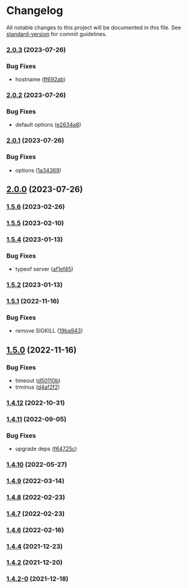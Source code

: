 # Changelog

All notable changes to this project will be documented in this file. See [standard-version](https://github.com/conventional-changelog/standard-version) for commit guidelines.

### [2.0.3](https://github.com/koatty/koatty_serve/compare/v2.0.2...v2.0.3) (2023-07-26)


### Bug Fixes

* hostname ([ff692ab](https://github.com/koatty/koatty_serve/commit/ff692ab572fe67370fd00763b2d1353fcbf88187))

### [2.0.2](https://github.com/koatty/koatty_serve/compare/v2.0.1...v2.0.2) (2023-07-26)


### Bug Fixes

* default options ([e2634a8](https://github.com/koatty/koatty_serve/commit/e2634a8372bbdd36d2a8dc145e7357f4713a312b))

### [2.0.1](https://github.com/koatty/koatty_serve/compare/v2.0.0...v2.0.1) (2023-07-26)


### Bug Fixes

* options ([1a34369](https://github.com/koatty/koatty_serve/commit/1a34369b2c72435404639462a446f8f53a793893))

## [2.0.0](https://github.com/koatty/koatty_serve/compare/v1.5.6...v2.0.0) (2023-07-26)

### [1.5.6](https://github.com/koatty/koatty_serve/compare/v1.5.5...v1.5.6) (2023-02-26)

### [1.5.5](https://github.com/koatty/koatty_serve/compare/v1.5.4...v1.5.5) (2023-02-10)

### [1.5.4](https://github.com/koatty/koatty_serve/compare/v1.5.2...v1.5.4) (2023-01-13)


### Bug Fixes

* typeof server ([af1ef45](https://github.com/koatty/koatty_serve/commit/af1ef45d72d94dbd94dd0771f457bb67708f5f72))

### [1.5.2](https://github.com/koatty/koatty_serve/compare/v1.5.1...v1.5.2) (2023-01-13)

### [1.5.1](https://github.com/koatty/koatty_serve/compare/v1.5.0...v1.5.1) (2022-11-16)


### Bug Fixes

* remove SIGKILL ([19ba943](https://github.com/koatty/koatty_serve/commit/19ba943a3727baef8f9d35c16221191499794552))

## [1.5.0](https://github.com/koatty/koatty_serve/compare/v1.4.12...v1.5.0) (2022-11-16)


### Bug Fixes

* timeout ([d50110b](https://github.com/koatty/koatty_serve/commit/d50110badf03f45b49098f096b927e08e62e3192))
* trminus ([d4af2f2](https://github.com/koatty/koatty_serve/commit/d4af2f2a7c9bf5b59c059117c08196c9c15414e3))

### [1.4.12](https://github.com/koatty/koatty_serve/compare/v1.4.11...v1.4.12) (2022-10-31)

### [1.4.11](https://github.com/koatty/koatty_serve/compare/v1.4.10...v1.4.11) (2022-09-05)


### Bug Fixes

* upgrade deps ([f64725c](https://github.com/koatty/koatty_serve/commit/f64725cda043f614ad92a3df0170e24fc94dffee))

### [1.4.10](https://github.com/koatty/koatty_serve/compare/v1.4.9...v1.4.10) (2022-05-27)

### [1.4.9](https://github.com/koatty/koatty_serve/compare/v1.4.8...v1.4.9) (2022-03-14)

### [1.4.8](https://github.com/koatty/koatty_serve/compare/v1.4.7...v1.4.8) (2022-02-23)

### [1.4.7](https://github.com/koatty/koatty_serve/compare/v1.4.6...v1.4.7) (2022-02-23)

### [1.4.6](https://github.com/koatty/koatty_serve/compare/v1.4.4...v1.4.6) (2022-02-16)

### [1.4.4](https://github.com/koatty/koatty_serve/compare/v1.4.2...v1.4.4) (2021-12-23)

### [1.4.2](https://github.com/koatty/koatty_serve/compare/v1.4.2-0...v1.4.2) (2021-12-20)

### [1.4.2-0](https://github.com/koatty/koatty_serve/compare/v1.3.10...v1.4.2-0) (2021-12-18)
